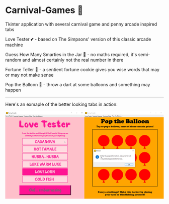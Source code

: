 # Carnival-Games :balloon:
Tkinter application with several carnival game and penny arcade inspired tabs

Love Tester :two_hearts: - based on The Simpsons' version of this classic arcade machine

Guess How Many Smarties in the Jar :candy: - no maths required, it's semi-random and almost certainly not the real number in there

Fortune Teller :crystal_ball: - a sentient fortune cookie gives you wise words that may or may not make sense

Pop the Balloon :dart: - throw a dart at some balloons and something may happen

*****


Here's an exmaple of the better looking tabs in action:

![carnival%20comp](https://github.com/CZboop/Carnival-Games/blob/main/images/carnival%20comp.png)
